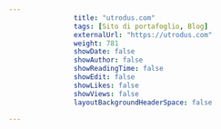 ---
                title: "utrodus.com"
                tags: [Sito di portafoglio, Blog]
                externalUrl: "https://utrodus.com"
                weight: 781
                showDate: false
                showAuthor: false
                showReadingTime: false
                showEdit: false
                showLikes: false
                showViews: false
                layoutBackgroundHeaderSpace: false
                ---

